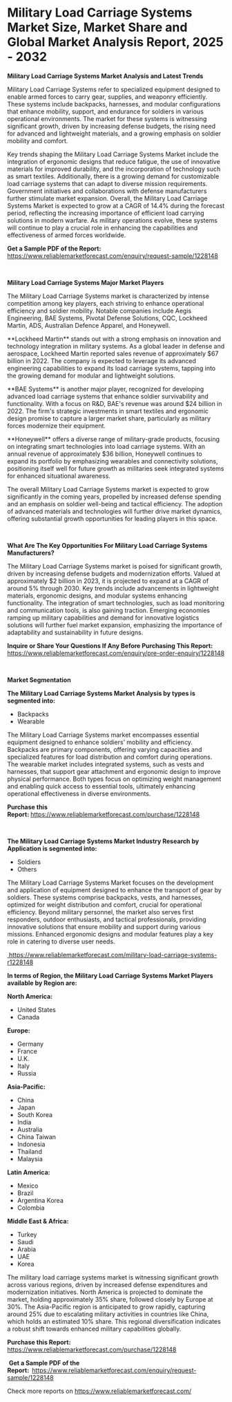 <p><h1>Military Load Carriage Systems Market Size, Market Share and Global Market Analysis Report, 2025 - 2032</h1></p><p><strong>Military Load Carriage Systems Market Analysis and Latest Trends</strong></p>
<p><p>Military Load Carriage Systems refer to specialized equipment designed to enable armed forces to carry gear, supplies, and weaponry efficiently. These systems include backpacks, harnesses, and modular configurations that enhance mobility, support, and endurance for soldiers in various operational environments. The market for these systems is witnessing significant growth, driven by increasing defense budgets, the rising need for advanced and lightweight materials, and a growing emphasis on soldier mobility and comfort. </p><p>Key trends shaping the Military Load Carriage Systems Market include the integration of ergonomic designs that reduce fatigue, the use of innovative materials for improved durability, and the incorporation of technology such as smart textiles. Additionally, there is a growing demand for customizable load carriage systems that can adapt to diverse mission requirements. Government initiatives and collaborations with defense manufacturers further stimulate market expansion. Overall, the Military Load Carriage Systems Market is expected to grow at a CAGR of 14.4% during the forecast period, reflecting the increasing importance of efficient load carrying solutions in modern warfare. As military operations evolve, these systems will continue to play a crucial role in enhancing the capabilities and effectiveness of armed forces worldwide.</p></p>
<p><strong>Get a Sample PDF of the Report:&nbsp;</strong> <a href="https://www.reliablemarketforecast.com/enquiry/request-sample/1228148?utm_campaign=3129&utm_medium=2&utm_source=Github&utm_content=ia&utm_term=31032025&utm_id=military-load-carriage-systems">https://www.reliablemarketforecast.com/enquiry/request-sample/1228148</a></p>
<p>&nbsp;</p>
<p><strong>Military Load Carriage Systems Major Market Players</strong></p>
<p><p>The Military Load Carriage Systems market is characterized by intense competition among key players, each striving to enhance operational efficiency and soldier mobility. Notable companies include Aegis Engineering, BAE Systems, Pivotal Defense Solutions, CQC, Lockheed Martin, ADS, Australian Defence Apparel, and Honeywell.</p><p>**Lockheed Martin** stands out with a strong emphasis on innovation and technology integration in military systems. As a global leader in defense and aerospace, Lockheed Martin reported sales revenue of approximately $67 billion in 2022. The company is expected to leverage its advanced engineering capabilities to expand its load carriage systems, tapping into the growing demand for modular and lightweight solutions.</p><p>**BAE Systems** is another major player, recognized for developing advanced load carriage systems that enhance soldier survivability and functionality. With a focus on R&D, BAE's revenue was around $24 billion in 2022. The firm's strategic investments in smart textiles and ergonomic design promise to capture a larger market share, particularly as military forces modernize their equipment.</p><p>**Honeywell** offers a diverse range of military-grade products, focusing on integrating smart technologies into load carriage systems. With an annual revenue of approximately $36 billion, Honeywell continues to expand its portfolio by emphasizing wearables and connectivity solutions, positioning itself well for future growth as militaries seek integrated systems for enhanced situational awareness.</p><p>The overall Military Load Carriage Systems market is expected to grow significantly in the coming years, propelled by increased defense spending and an emphasis on soldier well-being and tactical efficiency. The adoption of advanced materials and technologies will further drive market dynamics, offering substantial growth opportunities for leading players in this space.</p></p>
<p>&nbsp;</p>
<p><strong>What Are The Key Opportunities For Military Load Carriage Systems Manufacturers?</strong></p>
<p><p>The Military Load Carriage Systems market is poised for significant growth, driven by increasing defense budgets and modernization efforts. Valued at approximately $2 billion in 2023, it is projected to expand at a CAGR of around 5% through 2030. Key trends include advancements in lightweight materials, ergonomic designs, and modular systems enhancing functionality. The integration of smart technologies, such as load monitoring and communication tools, is also gaining traction. Emerging economies ramping up military capabilities and demand for innovative logistics solutions will further fuel market expansion, emphasizing the importance of adaptability and sustainability in future designs.</p></p>
<p><strong>Inquire or Share Your Questions If Any Before Purchasing This Report:</strong> <a href="https://www.reliablemarketforecast.com/enquiry/pre-order-enquiry/1228148?utm_campaign=3129&utm_medium=2&utm_source=Github&utm_content=ia&utm_term=31032025&utm_id=military-load-carriage-systems">https://www.reliablemarketforecast.com/enquiry/pre-order-enquiry/1228148</a></p>
<p>&nbsp;</p>
<p><strong>Market Segmentation</strong></p>
<p><strong>The Military Load Carriage Systems Market Analysis by types is segmented into:</strong></p>
<p><ul><li>Backpacks</li><li>Wearable</li></ul></p>
<p><p>The Military Load Carriage Systems market encompasses essential equipment designed to enhance soldiers’ mobility and efficiency. Backpacks are primary components, offering varying capacities and specialized features for load distribution and comfort during operations. The wearable market includes integrated systems, such as vests and harnesses, that support gear attachment and ergonomic design to improve physical performance. Both types focus on optimizing weight management and enabling quick access to essential tools, ultimately enhancing operational effectiveness in diverse environments.</p></p>
<p><strong>Purchase this Report:&nbsp;</strong><a href="https://www.reliablemarketforecast.com/purchase/1228148?utm_campaign=3129&utm_medium=2&utm_source=Github&utm_content=ia&utm_term=31032025&utm_id=military-load-carriage-systems">https://www.reliablemarketforecast.com/purchase/1228148</a></p>
<p>&nbsp;</p>
<p><strong>The Military Load Carriage Systems Market Industry Research by Application is segmented into:</strong></p>
<p><ul><li>Soldiers</li><li>Others</li></ul></p>
<p><p>The Military Load Carriage Systems Market focuses on the development and application of equipment designed to enhance the transport of gear by soldiers. These systems comprise backpacks, vests, and harnesses, optimized for weight distribution and comfort, crucial for operational efficiency. Beyond military personnel, the market also serves first responders, outdoor enthusiasts, and tactical professionals, providing innovative solutions that ensure mobility and support during various missions. Enhanced ergonomic designs and modular features play a key role in catering to diverse user needs.</p></p>
<p><a href="https://www.reliablemarketforecast.com/military-load-carriage-systems-r1228148?utm_campaign=3129&utm_medium=2&utm_source=Github&utm_content=ia&utm_term=31032025&utm_id=military-load-carriage-systems">&nbsp;https://www.reliablemarketforecast.com/military-load-carriage-systems-r1228148</a></p>
<p><strong>In terms of Region, the Military Load Carriage Systems Market Players available by Region are:</strong></p>
<p>
    <p> <strong> North America: </strong>
        <ul>
            <li>United States</li>
            <li>Canada</li>
        </ul>
        </p> 
    <p> <strong> Europe: </strong>
        <ul>
            <li>Germany</li>
            <li>France</li>
            <li>U.K.</li>
            <li>Italy</li>
            <li>Russia</li>
        </ul>
        </p> 
    <p> <strong> Asia-Pacific: </strong>
        <ul>
            <li>China</li>
            <li>Japan</li>
            <li>South Korea</li>
            <li>India</li>
            <li>Australia</li>
            <li>China Taiwan</li>
            <li>Indonesia</li>
            <li>Thailand</li>
            <li>Malaysia</li>
        </ul>
        </p> 
    <p> <strong> Latin America: </strong>
        <ul>
            <li>Mexico</li>
            <li>Brazil</li>
            <li>Argentina Korea</li>
            <li>Colombia</li>
        </ul>
        </p> 
    <p> <strong> Middle East & Africa: </strong>
        <ul>
            <li>Turkey</li>
            <li>Saudi</li>
            <li>Arabia</li>
            <li>UAE</li>
            <li>Korea</li>
        </ul>
    </p>
    </p>
<p><p>The military load carriage systems market is witnessing significant growth across various regions, driven by increased defense expenditures and modernization initiatives. North America is projected to dominate the market, holding approximately 35% share, followed closely by Europe at 30%. The Asia-Pacific region is anticipated to grow rapidly, capturing around 25% due to escalating military activities in countries like China, which holds an estimated 10% share. This regional diversification indicates a robust shift towards enhanced military capabilities globally.</p></p>
<p><strong>Purchase this Report: </strong><a href="https://www.reliablemarketforecast.com/purchase/1228148?utm_campaign=3129&utm_medium=2&utm_source=Github&utm_content=ia&utm_term=31032025&utm_id=military-load-carriage-systems">https://www.reliablemarketforecast.com/purchase/1228148</a></p>
<p>&nbsp;<strong>Get a Sample PDF of the Report:&nbsp;&nbsp;</strong><a href="https://www.reliablemarketforecast.com/enquiry/request-sample/1228148?utm_campaign=3129&utm_medium=2&utm_source=Github&utm_content=ia&utm_term=31032025&utm_id=military-load-carriage-systems">https://www.reliablemarketforecast.com/enquiry/request-sample/1228148</a></p>
<p><strong></strong></p>
<p>Check more reports on <a href="https://www.reliablemarketforecast.com/?utm_campaign=3129&utm_medium=2&utm_source=Github&utm_content=ia&utm_term=31032025&utm_id=military-load-carriage-systems">https://www.reliablemarketforecast.com/</a></p>